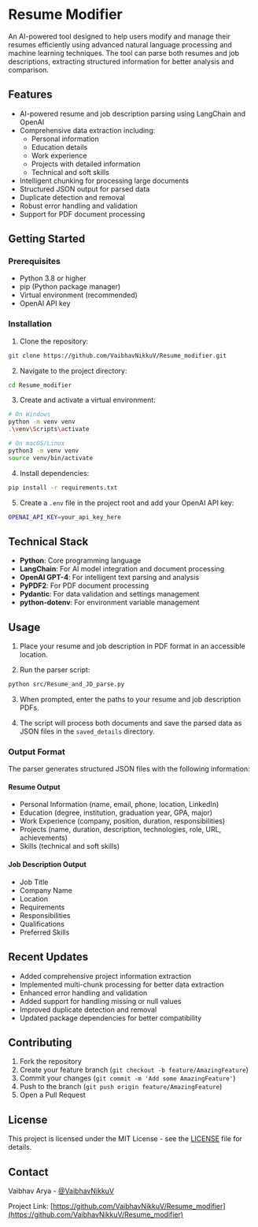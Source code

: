 # Resume Modifier

An AI-powered tool designed to help users modify and manage their resumes efficiently using advanced natural language processing and machine learning techniques. The tool can parse both resumes and job descriptions, extracting structured information for better analysis and comparison.

## Features

- AI-powered resume and job description parsing using LangChain and OpenAI
- Comprehensive data extraction including:
  - Personal information
  - Education details
  - Work experience
  - Projects with detailed information
  - Technical and soft skills
- Intelligent chunking for processing large documents
- Structured JSON output for parsed data
- Duplicate detection and removal
- Robust error handling and validation
- Support for PDF document processing

## Getting Started

### Prerequisites

- Python 3.8 or higher
- pip (Python package manager)
- Virtual environment (recommended)
- OpenAI API key

### Installation

1. Clone the repository:
```bash
git clone https://github.com/VaibhavNikkuV/Resume_modifier.git
```

2. Navigate to the project directory:
```bash
cd Resume_modifier
```

3. Create and activate a virtual environment:
```bash
# On Windows
python -m venv venv
.\venv\Scripts\activate

# On macOS/Linux
python3 -m venv venv
source venv/bin/activate
```

4. Install dependencies:
```bash
pip install -r requirements.txt
```

5. Create a `.env` file in the project root and add your OpenAI API key:
```bash
OPENAI_API_KEY=your_api_key_here
```

## Technical Stack

- **Python**: Core programming language
- **LangChain**: For AI model integration and document processing
- **OpenAI GPT-4**: For intelligent text parsing and analysis
- **PyPDF2**: For PDF document processing
- **Pydantic**: For data validation and settings management
- **python-dotenv**: For environment variable management

## Usage

1. Place your resume and job description in PDF format in an accessible location.

2. Run the parser script:
```bash
python src/Resume_and_JD_parse.py
```

3. When prompted, enter the paths to your resume and job description PDFs.

4. The script will process both documents and save the parsed data as JSON files in the `saved_details` directory.

### Output Format

The parser generates structured JSON files with the following information:

#### Resume Output
- Personal Information (name, email, phone, location, LinkedIn)
- Education (degree, institution, graduation year, GPA, major)
- Work Experience (company, position, duration, responsibilities)
- Projects (name, duration, description, technologies, role, URL, achievements)
- Skills (technical and soft skills)

#### Job Description Output
- Job Title
- Company Name
- Location
- Requirements
- Responsibilities
- Qualifications
- Preferred Skills

## Recent Updates

- Added comprehensive project information extraction
- Implemented multi-chunk processing for better data extraction
- Enhanced error handling and validation
- Added support for handling missing or null values
- Improved duplicate detection and removal
- Updated package dependencies for better compatibility

## Contributing

1. Fork the repository
2. Create your feature branch (`git checkout -b feature/AmazingFeature`)
3. Commit your changes (`git commit -m 'Add some AmazingFeature'`)
4. Push to the branch (`git push origin feature/AmazingFeature`)
5. Open a Pull Request

## License

This project is licensed under the MIT License - see the [LICENSE](LICENSE) file for details.

## Contact

Vaibhav Arya - [@VaibhavNikkuV](https://github.com/VaibhavNikkuV)

Project Link: [https://github.com/VaibhavNikkuV/Resume_modifier](https://github.com/VaibhavNikkuV/Resume_modifier)